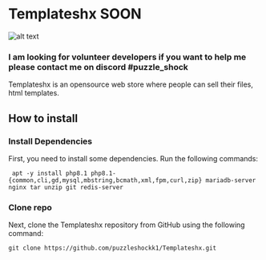 # Templateshx SOON
![alt text](https://img.shields.io/github/directory-file-count/puzzleshockk1/templateXZ?style=flat-square)<br /> 
### I am looking for volunteer developers if you want to help me please contact me on discord #puzzle_shock

Templateshx is an opensource web store where people can sell their files, html templates.

## How to install
### Install Dependencies 
First, you need to install some dependencies. Run the following commands:
```
 apt -y install php8.1 php8.1-{common,cli,gd,mysql,mbstring,bcmath,xml,fpm,curl,zip} mariadb-server nginx tar unzip git redis-server
```

### Clone repo
Next, clone the Templateshx repository from GitHub using the following command:
```
git clone https://github.com/puzzleshockk1/Templateshx.git 
```
